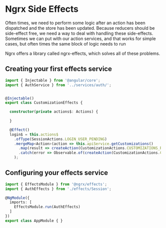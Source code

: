 # Ngrx Side Effects

Often times, we need to perform some logic after an action has been dispatched and the store has been updated. Because reducers should be side-effect free, we need a way to deal with handling these side-effects. Sometimes we can put with our action services, and that works for simple cases, but often times the same block of logic needs to run

Ngrx offers a library called ngrx-effects, which solves all of these problems.

## Creating your first effects service

```typescript
import { Injectable } from '@angular/core';
import { AuthService } from '../services/auth/';


@Injectable()
export class CustomizationEffects {

  constructor(private actions$: Actions) {
    
  }

  @Effect()
  login$ = this.actions$
    .ofType(SessionActions.LOGIN_USER_PENDING)
    .mergeMap<Action>(action => this.apiService.getCustomizations()
      .map(result => createAction(CustomizationActions.CUSTOMIZATIONS_RETRIEVE_SUCCESS, result.json()))
      .catch(error => Observable.of(createAction(CustomizationActions.CUSTOMIZATIONS_RETRIEVE_ERROR, error.json())))
    );
```

## Configuring your effects service

```typescript
import { EffectsModule } from '@ngrx/effects';
import { AuthEffects } from './effects/Session';

@NgModule({
  imports: [
    EffectsModule.run(AuthEffects)
  ]
})
export class AppModule { }
```
